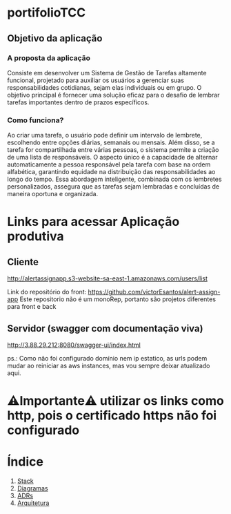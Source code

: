 # portifolioTCC

## Objetivo da aplicação
### A proposta da aplicação 
Consiste em desenvolver um Sistema de Gestão de Tarefas altamente funcional, projetado para auxiliar os usuários a gerenciar suas responsabilidades cotidianas, sejam elas individuais ou em grupo. O objetivo principal é fornecer uma solução eficaz para o desafio de lembrar tarefas importantes dentro de prazos específicos.

### Como funciona?
Ao criar uma tarefa, o usuário pode definir um intervalo de lembrete, escolhendo entre opções diárias, semanais ou mensais. Além disso, se a tarefa for compartilhada entre várias pessoas, o sistema permite a criação de uma lista de responsáveis. O aspecto único é a capacidade de alternar automaticamente a pessoa responsável pela tarefa com base na ordem alfabética, garantindo equidade na distribuição das responsabilidades ao longo do tempo. Essa abordagem inteligente, combinada com os lembretes personalizados, assegura que as tarefas sejam lembradas e concluídas de maneira oportuna e organizada.

# Links para acessar Aplicação produtiva

## Cliente
http://alertassignapp.s3-website-sa-east-1.amazonaws.com/users/list

Link do repositório do front: https://github.com/victorEsantos/alert-assign-app
Este repositorio não é um monoRep, portanto são projetos diferentes para front e back

## Servidor (swagger com documentação viva)
http://3.88.29.212:8080/swagger-ui/index.html

ps.: Como não foi configurado domínio nem ip estatico, as urls podem mudar ao reiniciar as aws instances, mas vou sempre deixar atualizado aqui.

# ⚠️Importante⚠️ utilizar os links como http, pois o certificado https não foi configurado

# Índice
1. [Stack](Stack.md)
2. [Diagramas](DIAGRAMAS.md)
3. [ADRs](ADR000.md)
3. [Arquitetura](ARQUITETURA.md)
